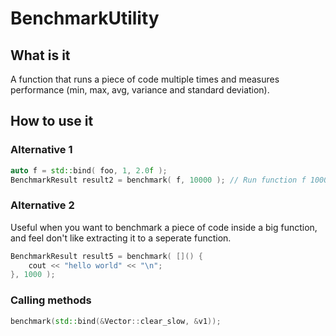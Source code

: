 # BenchmarkUtility

## What is it
A function that runs a piece of code multiple times and measures performance (min, max, avg, variance and standard deviation). 

## How to use it

### Alternative 1
```C++
auto f = std::bind( foo, 1, 2.0f );
BenchmarkResult result2 = benchmark( f, 10000 ); // Run function f 10000 times
```

### Alternative 2
Useful when you want to benchmark a piece of code inside a big function, and feel don't like extracting it to a seperate function. 
```C++
BenchmarkResult result5 = benchmark( []() {
	cout << "hello world" << "\n";
}, 1000 );
```

### Calling methods
```C++
benchmark(std::bind(&Vector::clear_slow, &v1));	
```

